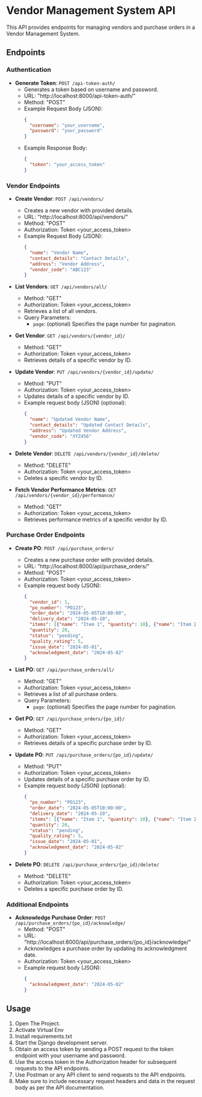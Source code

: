 # Vendor Management System API

This API provides endpoints for managing vendors and purchase orders in a Vendor Management System.

## Endpoints

### Authentication

- **Generate Token**: `POST /api-token-auth/`
  - Generates a token based on username and password.
  - URL: "http://localhost:8000/api-token-auth/"
  - Method: "POST"
  - Example Request Body (JSON):
    ```json
    {
      "username": "your_username",
      "password": "your_password"
    }
    ```
  - Example Response Body:
    ```json
    {
      "token": "your_access_token"
    }
    ```

### Vendor Endpoints

- **Create Vendor**: `POST /api/vendors/`
  - Creates a new vendor with provided details.
  - URL: "http://localhost:8000/api/vendors/"
  - Method: "POST"
  - Authorization: Token <your_access_token>
  - Example Request Body (JSON):
    ```json
    {
      "name": "Vendor Name",
      "contact_details": "Contact Details",
      "address": "Vendor Address",
      "vendor_code": "ABC123"
    }
    ```
- **List Vendors**: `GET /api/vendors/all/`
  - Method: "GET"
  - Authorization: Token <your_access_token>
  - Retrieves a list of all vendors.
  - Query Parameters:
    - `page`: (optional) Specifies the page number for pagination.

- **Get Vendor**: `GET /api/vendors/{vendor_id}/`
  - Method: "GET"
  - Authorization: Token <your_access_token>
  - Retrieves details of a specific vendor by ID.

- **Update Vendor**: `PUT /api/vendors/{vendor_id}/update/`
  - Method: "PUT"
  - Authorization: Token <your_access_token>
  - Updates details of a specific vendor by ID.
  - Example request body (JSON) (optional):
    ```json
    {
      "name": "Updated Vendor Name",
      "contact_details": "Updated Contact Details",
      "address": "Updated Vendor Address",
      "vendor_code": "XYZ456"
    }
    ```
- **Delete Vendor**: `DELETE /api/vendors/{vendor_id}/delete/`
  - Method: "DELETE"
  - Authorization: Token <your_access_token>
  - Deletes a specific vendor by ID.

- **Fetch Vendor Performance Metrics**: `GET /api/vendors/{vendor_id}/performance/`
  - Method: "GET"
  - Authorization: Token <your_access_token>
  - Retrieves performance metrics of a specific vendor by ID.

### Purchase Order Endpoints

- **Create PO**: `POST /api/purchase_orders/`
  - Creates a new purchase order with provided details.
  - URL: "http://localhost:8000/api/purchase_orders/"
  - Method: "POST"
  - Authorization: Token <your_access_token>
  - Example request body (JSON):
    ```json
    {
      "vendor_id": 1,
      "po_number": "PO123",
      "order_date": "2024-05-05T10:00:00",
      "delivery_date": "2024-05-10",
      "items": [{"name": "Item 1", "quantity": 10}, {"name": "Item 2", "quantity": 20}],
      "quantity": 20,
      "status": "pending",
      "quality_rating": 5,
      "issue_date": "2024-05-01",
      "acknowledgment_date": "2024-05-02"
    }
    ```
- **List PO**: `GET /api/purchase_orders/all/`
  - Method: "GET"
  - Authorization: Token <your_access_token>
  - Retrieves a list of all purchase orders.
  - Query Parameters:
    - `page`: (optional) Specifies the page number for pagination.

- **Get PO**: `GET /api/purchase_orders/{po_id}/`
  - Method: "GET"
  - Authorization: Token <your_access_token>
  - Retrieves details of a specific purchase order by ID.

- **Update PO**: `PUT /api/purchase_orders/{po_id}/update/`
  - Method: "PUT"
  - Authorization: Token <your_access_token>
  - Updates details of a specific purchase order by ID.
  - Example request body (JSON) (optional):
    ```json
    {
      "po_number": "PO123",
      "order_date": "2024-05-05T10:00:00",
      "delivery_date": "2024-05-10",
      "items": [{"name": "Item 1", "quantity": 10}, {"name": "Item 2", "quantity": 20}],
      "quantity": 20,
      "status": "pending",
      "quality_rating": 5,
      "issue_date": "2024-05-01",
      "acknowledgment_date": "2024-05-02"
    }
    ```
- **Delete PO**: `DELETE /api/purchase_orders/{po_id}/delete/`
  - Method: "DELETE"
  - Authorization: Token <your_access_token>
  - Deletes a specific purchase order by ID.

### Additional Endpoints

- **Acknowledge Purchase Order**: `POST /api/purchase_orders/{po_id}/acknowledge/`
  - Method: "POST"
  - URL: "http://localhost:8000/api/purchase_orders/{po_id}/acknowledge/"
  - Acknowledges a purchase order by updating its acknowledgment date.
  - Authorization: Token <your_access_token>
  - Example request body (JSON):
    ```json
    {
      "acknowledgment_date": "2024-05-02"
    }
    ```

## Usage

1. Open The Project.
2. Activate Virtual Env
3. Install requirements.txt 
4. Start the Django development server.
5. Obtain an access token by sending a POST request to the token endpoint with your username and password.
6. Use the access token in the Authorization header for subsequent requests to the API endpoints.
7. Use Postman or any API client to send requests to the API endpoints.
8. Make sure to include necessary request headers and data in the request body as per the API documentation.
